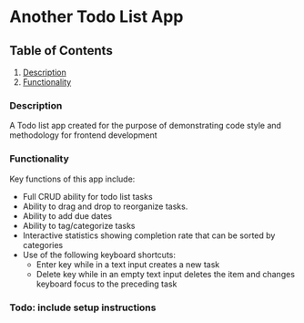 # Another Todo List App

## Table of Contents

1. [Description](#description)
2. [Functionality](#function)

### <a name="decription"></a> Description

A Todo list app created for the purpose of demonstrating code style and methodology for frontend development

### <a name="function"></a> Functionality

Key functions of this app include:

- Full CRUD ability for todo list tasks
- Ability to drag and drop to reorganize tasks.
- Ability to add due dates
- Ability to tag/categorize tasks
- Interactive statistics showing completion rate that can be sorted by categories
- Use of the following keyboard shortcuts:
  - Enter key while in a text input creates a new task
  - Delete key while in an empty text input deletes the item and changes keyboard focus to the preceding task

### Todo: include setup instructions
